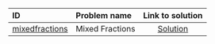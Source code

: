 | ID | Problem name | Link to solution |
|:---|:---|:---:|
| [mixedfractions](https://open.kattis.com/problems/mixedfractions) | Mixed Fractions | [Solution](https://github.com/versenyi98/kattis-solutions/tree/main/solutions/mixedfractions)|
